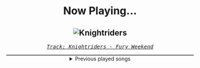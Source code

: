 <div align="center"> 
<h1>Now Playing...</h1>

![Knightriders](https://i.scdn.co/image/ab67616d00001e0282b7649378d51121a04d493d)
--
_<samp><a href="https://open.spotify.com/track/4YyG15mMNRqjYCH3S7aBw0">Track: Knightriders - Fury Weekend</a></samp>_

<div style="border: 1px #4B5054 solid"></div>
<details>
  <summary>
    Previous played songs
  </summary>
  <table>
    <thead>
      <tr>
        <th>
          Artist
        </th>
        <th>
          Song
        </th>
        <th>
          Link
        </th>
      </tr>
    </thead>
    <tbody>
      <tr><td>Fury Weekend</td><td>Knightriders</td><td><a href="https://open.spotify.com/track/4YyG15mMNRqjYCH3S7aBw0">https://open.spotify.com/track/4YyG15mMNRqjYCH3S7aBw0</a></td></tr><tr><td>Sightless in Shadow</td><td>Diabolical Suitor</td><td><a href="https://open.spotify.com/track/5Jfz4UI8I5b1UOSjDaDJM2">https://open.spotify.com/track/5Jfz4UI8I5b1UOSjDaDJM2</a></td></tr><tr><td>Nitroverts</td><td>What's Going On</td><td><a href="https://open.spotify.com/track/7zBG4CRoc8ObsOjW1iRBwg">https://open.spotify.com/track/7zBG4CRoc8ObsOjW1iRBwg</a></td></tr><tr><td>Coping Method</td><td>Trauma</td><td><a href="https://open.spotify.com/track/2UAOcfhEzw7QHJ7SYC2lwm">https://open.spotify.com/track/2UAOcfhEzw7QHJ7SYC2lwm</a></td></tr><tr><td>Raizer</td><td>Fight To Infinity</td><td><a href="https://open.spotify.com/track/6gw6s2ZKsPqGdDn7Devco3">https://open.spotify.com/track/6gw6s2ZKsPqGdDn7Devco3</a></td></tr><tr><td>Daedric</td><td>Nirn</td><td><a href="https://open.spotify.com/track/39JZSFFfD8oZKSzSdLjHiD">https://open.spotify.com/track/39JZSFFfD8oZKSzSdLjHiD</a></td></tr><tr><td>Celldweller</td><td>The End of the World - HIGHSOCIETY Remix</td><td><a href="https://open.spotify.com/track/4jS765RvSN5ncmRaTRSy19">https://open.spotify.com/track/4jS765RvSN5ncmRaTRSy19</a></td></tr><tr><td>Nitroverts</td><td>Lockdown</td><td><a href="https://open.spotify.com/track/10rFQxcdJc6g6zN260pV3k">https://open.spotify.com/track/10rFQxcdJc6g6zN260pV3k</a></td></tr><tr><td>Polyphia</td><td>Champagne</td><td><a href="https://open.spotify.com/track/6ZDHFz6h8d93EPAIq5hDuE">https://open.spotify.com/track/6ZDHFz6h8d93EPAIq5hDuE</a></td></tr><tr><td>Austrian Death Machine</td><td>No Pain No Gain</td><td><a href="https://open.spotify.com/track/6Mz38ZM9eEqQ3QV1duTXyb">https://open.spotify.com/track/6Mz38ZM9eEqQ3QV1duTXyb</a></td></tr><tr><td>Amon Amarth</td><td>Runes To My Memory</td><td><a href="https://open.spotify.com/track/5TiDg5EpGO1jWpvn6dRK40">https://open.spotify.com/track/5TiDg5EpGO1jWpvn6dRK40</a></td></tr><tr><td>Amon Amarth</td><td>Shield Wall</td><td><a href="https://open.spotify.com/track/73kaKlRGTP4tsN47JPxL2P">https://open.spotify.com/track/73kaKlRGTP4tsN47JPxL2P</a></td></tr><tr><td>Dagon</td><td>The Nameless</td><td><a href="https://open.spotify.com/track/2Qk16Nl6ZyJWoK593fV43O">https://open.spotify.com/track/2Qk16Nl6ZyJWoK593fV43O</a></td></tr><tr><td>Equilibrium</td><td>Renegades - A Lost Generation</td><td><a href="https://open.spotify.com/track/2mX8yyI3zLICo2Xw3sXKJc">https://open.spotify.com/track/2mX8yyI3zLICo2Xw3sXKJc</a></td></tr><tr><td>Disturbed</td><td>The Vengeful One</td><td><a href="https://open.spotify.com/track/3jjU4Pky1ja5J1onU6ei4T">https://open.spotify.com/track/3jjU4Pky1ja5J1onU6ei4T</a></td></tr><tr><td>Scar Symmetry</td><td>Morphogenesis</td><td><a href="https://open.spotify.com/track/7thkq04UY4BSnxpePxtN2E">https://open.spotify.com/track/7thkq04UY4BSnxpePxtN2E</a></td></tr><tr><td>Dynazty</td><td>Heartless Madness</td><td><a href="https://open.spotify.com/track/4QaxyJsbo5AR3bnEB7ko8h">https://open.spotify.com/track/4QaxyJsbo5AR3bnEB7ko8h</a></td></tr><tr><td>Powerwolf</td><td>Sainted by the Storm</td><td><a href="https://open.spotify.com/track/16MCZinejQ0bKxQ9ZRkaqQ">https://open.spotify.com/track/16MCZinejQ0bKxQ9ZRkaqQ</a></td></tr><tr><td>Orbit Culture</td><td>Wings of Dragons</td><td><a href="https://open.spotify.com/track/4mAVshe6qLHWcv6pRkkSNm">https://open.spotify.com/track/4mAVshe6qLHWcv6pRkkSNm</a></td></tr><tr><td>Sabaton</td><td>Lady of the Dark</td><td><a href="https://open.spotify.com/track/55gQTPtDdhgXcrxeE95K7l">https://open.spotify.com/track/55gQTPtDdhgXcrxeE95K7l</a></td></tr>
    </tbody>
  </table>
</details>

</div>
